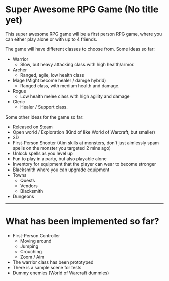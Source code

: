 # Super Awesome RPG Game (No title yet)

This super awesome RPG game will be a first person RPG game, where you can either play alone or with up to 4 friends.

The game will have different classes to choose from. Some ideas so far:
- Warrior
  - Slow, but heavy attacking class with high health/armor.
- Archer
  - Ranged, agile, low health class
- Mage (Might become healer / damge hybrid)
  - Ranged class, with medium health and damage.
- Rogue
  - Low health melee class with high agility and damage
- Cleric
  - Healer / Support class.

Some other ideas for the game so far:
- Released on Steam
- Open world / Exploration (Kind of like World of Warcraft, but smaller)
- 3D
- First-Person Shooter (Aim skills at monsters, don't just aimlessly spam spells on the monster you targeted 2 mins ago)
- Unlock spells as you level up
- Fun to play in a party, but also playable alone
- Inventory for equipment that the player can wear to become stronger
- Blacksmith where you can upgrade equipment
- Towns
  - Quests
  - Vendors
  - Blacksmith
- Dungeons

---
# What has been implemented so far?
- First-Person Controller
  - Moving around
  - Jumping
  - Crouching
  - Zoom / Aim
- The warrior class has been prototyped
- There is a sample scene for tests
- Dummy enemies (World of Warcraft dummies)
